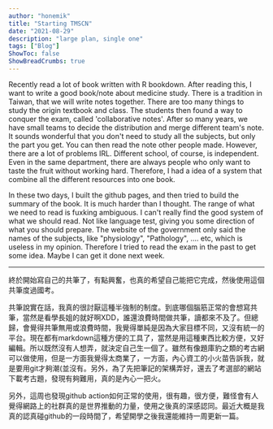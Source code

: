 ```yaml
---
author: "honemik"
title: "Starting TMSCN"
date: "2021-08-29"
description: "large plan, single one"
tags: ["Blog"]
ShowToc: false
ShowBreadCrumbs: true
---
```


Recently read a lot of book written with R bookdown. After reading this, I want to write a good book/note about medicine study. There is a tradition in Taiwan, that we will write notes together. There are too many things to study the origin textbook and class. The students then found a way to conquer the exam, called 'collaborative notes'. After so many years, we have small teams to decide the distribution and merge different team's note. It sounds wonderful that you don't need to study all the subjects, but only the part you get. You can then read the note other people made. However, there are a lot of problems IRL. Different school, of course, is independent. Even in the same department, there are always people who only want to taste the fruit without working hard. Therefore, I had a idea of a system that combine all the different resources into one book.

In these two days, I built the github pages, and then tried to build the summary of the book. It is much harder than I thought. The range of what we need to read is fuxking ambiguous. I can't really find the good system of what we should read. Not like language test, giving you some direction of what you should prepare. The website of the government only said the names of the subjects, like "physiology", "Pathology", .... etc, which is useless in my opinion. Therefore I tried to read the exam in the past to get some idea. Maybe I can get it done next week.

----

終於開始寫自己的共筆了，有點興奮，也真的希望自己能把它完成，然後使用這個共筆度過國考。

共筆說實在話，我真的很討厭這種半強制的制度。到底哪個腦筋正常的會想寫共筆，當然是看學長姐的就好啊XDD，誰還浪費時間做共筆，讀都來不及了。但總歸，會覺得共筆無用或浪費時間，我覺得單純是因為大家目標不同，又沒有統一的平台。現在都有markdown這種方便的工具了，當然是用這種東西比較方便，又好編輯。所以既然沒有人想弄，就決定自己生一個了。雖然有像題庫豹之類的考古網可以做使用，但是一方面我覺得太商業了，一方面，內心資工的小火苗告訴我，就是要用git才夠潮(並沒有。另外，為了先把筆記的架構弄好，還去了考選部的網站下載考古題，發現有夠難用，真的是內心一把火。

另外，這周也發現github action如何正常的使用，很有趣，很方便，難怪會有人覺得網路上的社群真的是世界推動的力量，使用之後真的深感認同。最近大概是我真的認真碰github的一段時間了，希望開學之後我還能維持一周更新一篇。
